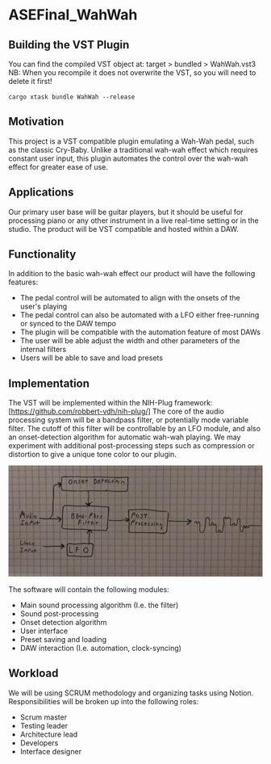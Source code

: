 # ASEFinal_WahWah

## Building the VST Plugin

You can find the compiled VST object at: target > bundled > WahWah.vst3
NB: When you recompile it does not overwrite the VST, so you will need to delete it first!

```shell
cargo xtask bundle WahWah --release
```

## Motivation
This project is a VST compatible plugin emulating a Wah-Wah pedal, such as the classic Cry-Baby.
Unlike a traditional wah-wah effect which requires constant user input, this plugin automates the control over the wah-wah effect for greater ease of use.

## Applications
Our primary user base will be guitar players, but it should be useful for processing piano or any other instrument in a live real-time setting or in the studio.
The product will be VST compatible and hosted within a DAW.

## Functionality
In addition to the basic wah-wah effect our product will have the following features:
  * The pedal control will be automated to align with the onsets of the user's playing
  * The pedal control can also be automated with a LFO either free-running or synced to the DAW tempo
  * The plugin will be compatible with the automation feature of most DAWs
  * The user will be able adjust the width and other parameters of the internal filters
  * Users will be able to save and load presets

## Implementation

The VST will be implemented within the NIH-Plug framework: [https://github.com/robbert-vdh/nih-plug/]
The core of the audio processing system will be a bandpass filter, or potentially mode variable filter.
The cutoff of this filter will be controllable by an LFO module, and also an onset-detection algorithm for automatic wah-wah playing.
We may experiment with additional post-processing steps such as compression or distortion to give a unique tone color to our plugin.

![image](https://github.com/JoeCleveland/ASEFinal_WahWah/blob/main/flowchart.jpg?raw=true)

The software will contain the following modules:
 * Main sound processing algorithm (I.e. the filter)
 * Sound post-processing
 * Onset detection algorithm
 * User interface
 * Preset saving and loading
 * DAW interaction (I.e. automation, clock-syncing)

## Workload

We will be using SCRUM methodology and organizing tasks using Notion.
Responsibilities will be broken up into the following roles:

 * Scrum master
 * Testing leader
 * Architecture lead
 * Developers
 * Interface designer




